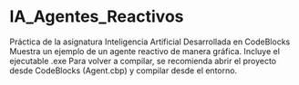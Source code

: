 # IA_Agentes_Reactivos
Práctica de la asignatura Inteligencia Artificial
Desarrollada en CodeBlocks
Muestra un ejemplo de un agente reactivo de manera gráfica.
Incluye el ejecutable .exe
Para volver a compilar, se recomienda abrir el proyecto desde CodeBlocks (Agent.cbp) y compilar desde el entorno.
